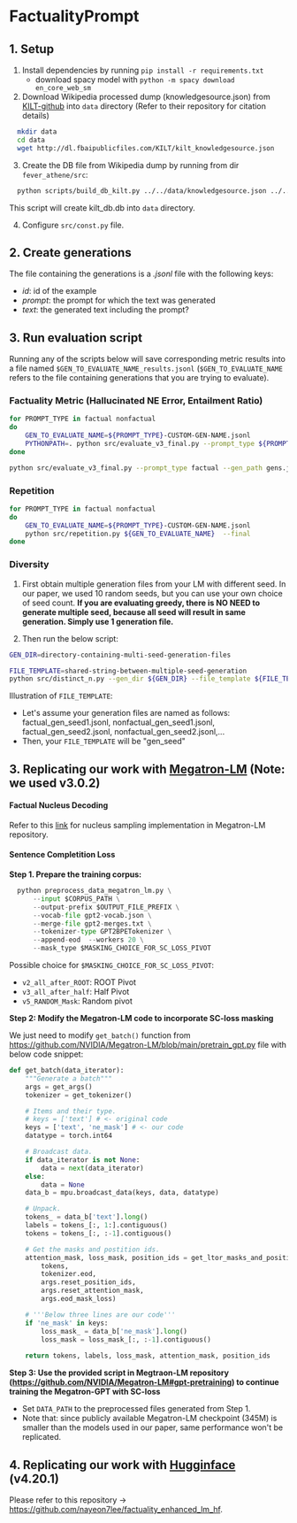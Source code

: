 # FactualityPrompt
## 1. Setup 
1. Install dependencies by running `pip install -r requirements.txt`
    - download spacy model with `python -m spacy download en_core_web_sm`
2. Download Wikipedia processed dump (knowledgesource.json) from [KILT-github](https://github.com/facebookresearch/KILT#kilt-knowledge-source) into `data` directory (Refer to their repository for citation details)
```bash
  mkdir data
  cd data
  wget http://dl.fbaipublicfiles.com/KILT/kilt_knowledgesource.json
```
3. Create the DB file from Wikipedia dump by running from dir `fever_athene/src`:

```bash
  python scripts/build_db_kilt.py ../../data/knowledgesource.json ../../data/kilt_db.db
```
This script will create kilt_db.db into `data` directory. 

4. Configure `src/const.py` file. 

## 2. Create generations
The file containing the generations is a *.jsonl* file with the following keys:
- *id*: id of the example
- *prompt*: the prompt for which the text was generated
- *text*: the generated text including the prompt?

## 3. Run evaluation script
Running any of the scripts below will save corresponding metric results into a file named `$GEN_TO_EVALUATE_NAME_results.jsonl` (`$GEN_TO_EVALUATE_NAME` refers to the file containing generations that you are trying to evaluate).

### Factuality Metric (Hallucinated NE Error, Entailment Ratio)

```bash
for PROMPT_TYPE in factual nonfactual
do
    GEN_TO_EVALUATE_NAME=${PROMPT_TYPE}-CUSTOM-GEN-NAME.jsonl
    PYTHONPATH=. python src/evaluate_v3_final.py --prompt_type ${PROMPT_TYPE} --gen_path ${GEN_TO_EVALUATE_NAME}
done

python src/evaluate_v3_final.py --prompt_type factual --gen_path gens.jsonl
```

### Repetition

```bash
for PROMPT_TYPE in factual nonfactual
do
    GEN_TO_EVALUATE_NAME=${PROMPT_TYPE}-CUSTOM-GEN-NAME.jsonl
    python src/repetition.py ${GEN_TO_EVALUATE_NAME}  --final
done
``` 

### Diversity

1. First obtain multiple generation files from your LM with different seed. In our paper, we used 10 random seeds, but you can use your own choice of seed count. **If you are evaluating greedy, there is NO NEED to generate multiple seed, because all seed will result in same generation. Simply use 1 generation file.**

2. Then run the below script:
```bash
GEN_DIR=directory-containing-multi-seed-generation-files

FILE_TEMPLATE=shared-string-between-multiple-seed-generation
python src/distinct_n.py --gen_dir ${GEN_DIR} --file_template ${FILE_TEMPLATE} --number_of_seeds 10
```

Illustration of `FILE_TEMPLATE`:
* Let's assume your generation files are named as follows: factual_gen_seed1.jsonl, nonfactual_gen_seed1.jsonl, factual_gen_seed2.jsonl, nonfactual_gen_seed2.jsonl,...
* Then, your `FILE_TEMPLATE` will be "gen_seed"


## 3. Replicating our work with [Megatron-LM](https://github.com/NVIDIA/Megatron-LM) (Note: we used v3.0.2)
#### Factual Nucleus Decoding
Refer to this [link](https://github.com/NVIDIA/Megatron-LM/blob/main/megatron/text_generation/generation.py#L207) for nucleus sampling implementation in Megatron-LM repository.

#### Sentence Completition Loss
**Step 1. Prepare the training corpus:**

```python
  python preprocess_data_megatron_lm.py \
      --input $CORPUS_PATH \
      --output-prefix $OUTPUT_FILE_PREFIX \
      --vocab-file gpt2-vocab.json \
      --merge-file gpt2-merges.txt \
      --tokenizer-type GPT2BPETokenizer \
      --append-eod  --workers 20 \
      --mask_type $MASKING_CHOICE_FOR_SC_LOSS_PIVOT
```

Possible choice for `$MASKING_CHOICE_FOR_SC_LOSS_PIVOT`:
* `v2_all_after_ROOT`: ROOT Pivot 
* `v3_all_after_half`: Half Pivot
* `v5_RANDOM_Mask`: Random pivot

**Step 2: Modify the Megatron-LM code to incorporate SC-loss masking**

We just need to modify `get_batch()` function from <https://github.com/NVIDIA/Megatron-LM/blob/main/pretrain_gpt.py> file with below code snippet:

```python
def get_batch(data_iterator):
    """Generate a batch"""
    args = get_args()
    tokenizer = get_tokenizer()

    # Items and their type.
    # keys = ['text'] # <- original code
    keys = ['text', 'ne_mask'] # <- our code
    datatype = torch.int64

    # Broadcast data.
    if data_iterator is not None:
        data = next(data_iterator)
    else:
        data = None
    data_b = mpu.broadcast_data(keys, data, datatype)

    # Unpack.
    tokens_ = data_b['text'].long()
    labels = tokens_[:, 1:].contiguous()
    tokens = tokens_[:, :-1].contiguous()

    # Get the masks and postition ids.
    attention_mask, loss_mask, position_ids = get_ltor_masks_and_position_ids(
        tokens,
        tokenizer.eod,
        args.reset_position_ids,
        args.reset_attention_mask,
        args.eod_mask_loss)

    # '''Below three lines are our code'''
    if 'ne_mask' in keys:
        loss_mask_ = data_b['ne_mask'].long()
        loss_mask = loss_mask_[:, :-1].contiguous()
        
    return tokens, labels, loss_mask, attention_mask, position_ids
```

**Step 3: Use the provided script in Megtraon-LM repository (<https://github.com/NVIDIA/Megatron-LM#gpt-pretraining>) to continue training the Megatron-GPT with SC-loss**
* Set `DATA_PATH` to the preprocessed files generated from Step 1.
* Note that: since publicly available Megatron-LM checkpoint (345M) is smaller than the models used in our paper, same performance won't be replicated.

## 4. Replicating our work with [Hugginface](https://github.com/huggingface/transformers) (v4.20.1)
Please refer to this repository -> <https://github.com/nayeon7lee/factuality_enhanced_lm_hf>.
